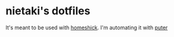 # nietaki's dotfiles

It's meant to be used with [homeshick](https://github.com/andsens/homeshick). 
I'm automating it with [puter](https://github.com/nietaki/puter)
